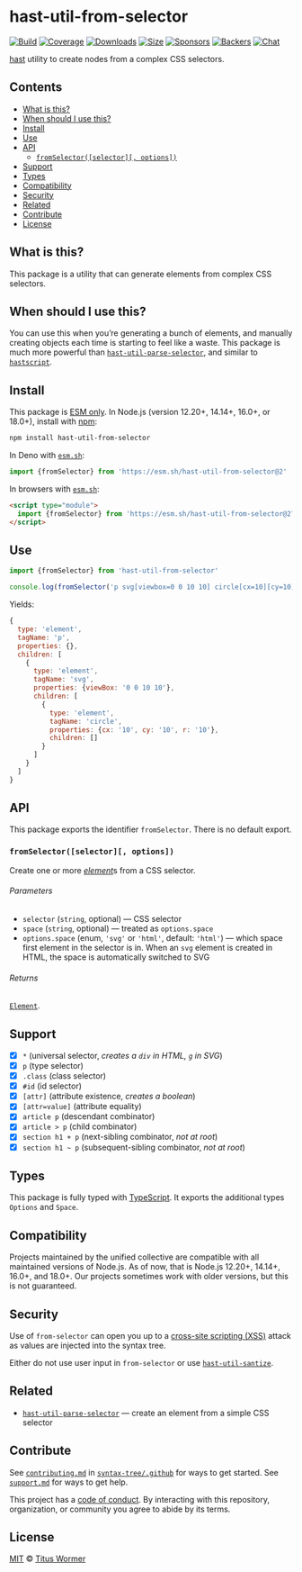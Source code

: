 # hast-util-from-selector

[![Build][build-badge]][build]
[![Coverage][coverage-badge]][coverage]
[![Downloads][downloads-badge]][downloads]
[![Size][size-badge]][size]
[![Sponsors][sponsors-badge]][collective]
[![Backers][backers-badge]][collective]
[![Chat][chat-badge]][chat]

[hast][] utility to create nodes from a complex CSS selectors.

## Contents

*   [What is this?](#what-is-this)
*   [When should I use this?](#when-should-i-use-this)
*   [Install](#install)
*   [Use](#use)
*   [API](#api)
    *   [`fromSelector([selector][, options])`](#fromselectorselector-options)
*   [Support](#support)
*   [Types](#types)
*   [Compatibility](#compatibility)
*   [Security](#security)
*   [Related](#related)
*   [Contribute](#contribute)
*   [License](#license)

## What is this?

This package is a utility that can generate elements from complex CSS selectors.

## When should I use this?

You can use this when you’re generating a bunch of elements, and manually
creating objects each time is starting to feel like a waste.
This package is much more powerful than
[`hast-util-parse-selector`][hast-util-parse-selector],
and similar to [`hastscript`][hastscript].

## Install

This package is [ESM only][esm].
In Node.js (version 12.20+, 14.14+, 16.0+, or 18.0+), install with [npm][]:

```sh
npm install hast-util-from-selector
```

In Deno with [`esm.sh`][esmsh]:

```js
import {fromSelector} from 'https://esm.sh/hast-util-from-selector@2'
```

In browsers with [`esm.sh`][esmsh]:

```html
<script type="module">
  import {fromSelector} from 'https://esm.sh/hast-util-from-selector@2?bundle'
</script>
```

## Use

```js
import {fromSelector} from 'hast-util-from-selector'

console.log(fromSelector('p svg[viewbox=0 0 10 10] circle[cx=10][cy=10][r=10]'))
```

Yields:

```js
{
  type: 'element',
  tagName: 'p',
  properties: {},
  children: [
    {
      type: 'element',
      tagName: 'svg',
      properties: {viewBox: '0 0 10 10'},
      children: [
        {
          type: 'element',
          tagName: 'circle',
          properties: {cx: '10', cy: '10', r: '10'},
          children: []
        }
      ]
    }
  ]
}
```

## API

This package exports the identifier `fromSelector`.
There is no default export.

### `fromSelector([selector][, options])`

Create one or more [*element*][element]s from a CSS selector.

###### Parameters

*   `selector` (`string`, optional)
    — CSS selector
*   `space` (`string`, optional)
    — treated as `options.space`
*   `options.space` (enum, `'svg'` or `'html'`, default: `'html'`)
    — which space first element in the selector is in.
    When an `svg` element is created in HTML, the space is automatically
    switched to SVG

###### Returns

[`Element`][element].

## Support

*   [x] `*` (universal selector, *creates a `div` in HTML, `g` in SVG*)
*   [x] `p` (type selector)
*   [x] `.class` (class selector)
*   [x] `#id` (id selector)
*   [x] `[attr]` (attribute existence, *creates a boolean*)
*   [x] `[attr=value]` (attribute equality)
*   [x] `article p` (descendant combinator)
*   [x] `article > p` (child combinator)
*   [x] `section h1 + p` (next-sibling combinator, *not at root*)
*   [x] `section h1 ~ p` (subsequent-sibling combinator, *not at root*)

## Types

This package is fully typed with [TypeScript][].
It exports the additional types `Options` and `Space`.

## Compatibility

Projects maintained by the unified collective are compatible with all maintained
versions of Node.js.
As of now, that is Node.js 12.20+, 14.14+, 16.0+, and 18.0+.
Our projects sometimes work with older versions, but this is not guaranteed.

## Security

Use of `from-selector` can open you up to a [cross-site scripting (XSS)][xss]
attack as values are injected into the syntax tree.

Either do not use user input in `from-selector` or use
[`hast-util-santize`][hast-util-sanitize].

## Related

*   [`hast-util-parse-selector`](https://github.com/syntax-tree/hast-util-parse-selector)
    — create an element from a simple CSS selector

## Contribute

See [`contributing.md`][contributing] in [`syntax-tree/.github`][health] for
ways to get started.
See [`support.md`][support] for ways to get help.

This project has a [code of conduct][coc].
By interacting with this repository, organization, or community you agree to
abide by its terms.

## License

[MIT][license] © [Titus Wormer][author]

<!-- Definitions -->

[build-badge]: https://github.com/syntax-tree/hast-util-from-selector/workflows/main/badge.svg

[build]: https://github.com/syntax-tree/hast-util-from-selector/actions

[coverage-badge]: https://img.shields.io/codecov/c/github/syntax-tree/hast-util-from-selector.svg

[coverage]: https://codecov.io/github/syntax-tree/hast-util-from-selector

[downloads-badge]: https://img.shields.io/npm/dm/hast-util-from-selector.svg

[downloads]: https://www.npmjs.com/package/hast-util-from-selector

[size-badge]: https://img.shields.io/bundlephobia/minzip/hast-util-from-selector.svg

[size]: https://bundlephobia.com/result?p=hast-util-from-selector

[sponsors-badge]: https://opencollective.com/unified/sponsors/badge.svg

[backers-badge]: https://opencollective.com/unified/backers/badge.svg

[collective]: https://opencollective.com/unified

[chat-badge]: https://img.shields.io/badge/chat-discussions-success.svg

[chat]: https://github.com/syntax-tree/unist/discussions

[npm]: https://docs.npmjs.com/cli/install

[esm]: https://gist.github.com/sindresorhus/a39789f98801d908bbc7ff3ecc99d99c

[esmsh]: https://esm.sh

[typescript]: https://www.typescriptlang.org

[license]: license

[author]: https://wooorm.com

[health]: https://github.com/syntax-tree/.github

[contributing]: https://github.com/syntax-tree/.github/blob/main/contributing.md

[support]: https://github.com/syntax-tree/.github/blob/main/support.md

[coc]: https://github.com/syntax-tree/.github/blob/main/code-of-conduct.md

[hast]: https://github.com/syntax-tree/hast

[element]: https://github.com/syntax-tree/hast#element

[xss]: https://en.wikipedia.org/wiki/Cross-site_scripting

[hast-util-sanitize]: https://github.com/syntax-tree/hast-util-sanitize

[hast-util-parse-selector]: https://github.com/syntax-tree/hast-util-parse-selector

[hastscript]: https://github.com/syntax-tree/hastscript
